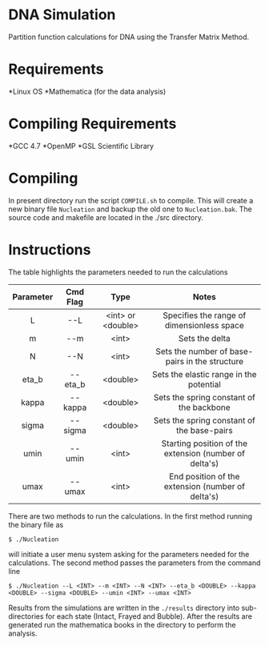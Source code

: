 DNA Simulation
==============

Partition function calculations for DNA using the Transfer Matrix Method.

Requirements
============

*Linux OS
*Mathematica (for the data analysis)

Compiling Requirements
======================

*GCC 4.7
*OpenMP
*GSL Scientific Library

Compiling
=========

In present directory run the script `COMPILE.sh` to compile. This will create a new binary file `Nucleation` and backup the old one to `Nucleation.bak`. The source code and makefile are located in the ./src directory. 

Instructions
============

The table highlights the parameters needed to run the calculations

| Parameter | Cmd Flag |              Type              |                          Notes                         |
|:---------:|:--------:|:------------------------------:|:------------------------------------------------------:|
| L         | --L      | &lt;int&gt;  or &lt;double&gt; | Specifies the range of dimensionless space             |
| m         | --m      |           &lt;int&gt;          | Sets the delta                                         |
| N         | --N      |           &lt;int&gt;          | Sets the number of base-pairs in the structure         |
| eta_b     | --eta_b  |         &lt;double&gt;         | Sets the elastic range in the potential                |
| kappa     | --kappa  |         &lt;double&gt;         | Sets the spring constant of the backbone               |
| sigma     | --sigma  |         &lt;double&gt;         | Sets the spring constant of the base-pairs             |
| umin      | --umin   |           &lt;int&gt;          | Starting position of the extension (number of delta's) |
| umax      | --umax   |           &lt;int&gt;          | End position of the extension (number of delta's)      |


There are two methods to run the calculations. In the first method running the binary file as

```
$ ./Nucleation
```

will initiate a user menu system asking for the parameters needed for the calculations. The second method passes the parameters from the command line 

```
$ ./Nucleation --L <INT> --m <INT> --N <INT> --eta_b <DOUBLE> --kappa <DOUBLE> --sigma <DOUBLE> --umin <INT> --umax <INT>
```

Results from the simulations are written in the `./results` directory into sub-directories for each state (Intact, Frayed and Bubble). After the results are generated run the mathematica books in the directory to perform the analysis.
